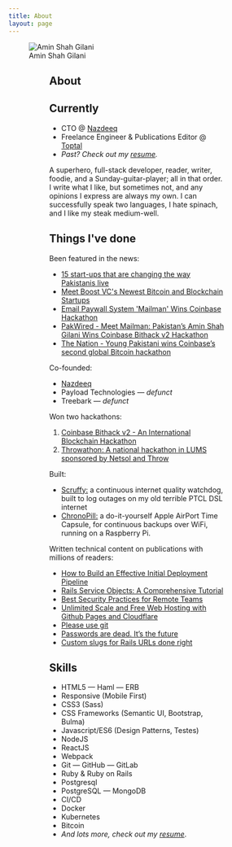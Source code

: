 ```yaml
---
title: About
layout: page
---
```

<figure>
<img src="{{ site.picture }}" alt="Amin Shah Gilani">
<figcaption>Amin Shah Gilani</figcaption>
<figure>

<h2>About</h2>

<h2>Currently</h2>
<ul class="skill-list">
	<li>CTO @ <a href="https://nazdeeq.com">Nazdeeq</a></li>
	<li>Freelance Engineer & Publications Editor @ <a href="https://www.toptal.com#contract-just-respected-software-architects">Toptal</a></li>
	<li><em>Past? Check out my <a href="https://www.toptal.com/resume/amin-shah-gilani#contract-just-respected-software-architects">resume</a>.</em></li>
</ul>

<p>
A superhero, full-stack developer, reader, writer, foodie, and a Sunday-guitar-player; all in that order. I write what I like, but sometimes not, and any opinions I express are always my own. I can successfully speak two languages, I hate spinach, and I like my steak medium-well.
</p>

<h2>Things I've done</h2>

<p>Been featured in the news:</p>
<ul>
<li><a href="https://web.archive.org/web/20180507032518/https://www.dawn.com/news/1222661">15 start-ups that are changing the way Pakistanis live</a></li>
<li><a href="https://www.coindesk.com/boost-vc-bitcoin-blockchain-tribe-7/">Meet Boost VC's Newest Bitcoin and Blockchain Startups</a></li>
<li><a href="https://www.coindesk.com/email-paywall-system-mailman-wins-coinbase-hackathon/">Email Paywall System 'Mailman' Wins Coinbase Hackathon</a></li>
<li><a href="https://pakwired.com/meet-mailman-pakistans-amin-shah-gilani-wins-coinbase-bithack-v2-hackathon/">PakWired - Meet Mailman: Pakistan’s Amin Shah Gilani Wins Coinbase Bithack v2 Hackathon</a></li>
<li><a href="https://nation.com.pk/06-Jul-2015/young-pakistani-wins-coinbase-s-second-global-bitcoin-hackathon">The Nation - Young Pakistani wins Coinbase’s second global Bitcoin hackathon</a></li>
</ul>

<p>Co-founded:</p>
<ul>
<li><a href="https://nazdeeq.com">Nazdeeq</a></li>
<li>Payload Technologies &mdash; <em>defunct</em></li>
<li>Treebark &mdash; <em>defunct</em></li>
</ul>


<p>Won two hackathons:<p>
<ol>
<li><a href="https://web.archive.org/web/20160330213222/https://blog.coinbase.com/2015/07/02/coinbase-announces-winners-of-bithack-v2/">Coinbase Bithack v2 - An International Blockchain Hackathon</a></li>
<li><a href="https://web.archive.org/save/http://plan9.pitb.gov.pk/payload-secured-a-position-at-throwathon/">Throwathon: A national hackathon in LUMS sponsored by Netsol and Throw</a></li>
</ol>

<p>
Built:
</p>
<ul>
<li><a href="https://github.com/amingilani/scruffy">Scruffy:</a> a continuous internet quality watchdog, built to log outages on my old terrible PTCL DSL internet</li>
<li><a href="https://github.com/amingilani/chronopill">ChronoPill:</a> a do-it-yourself Apple AirPort Time Capsule, for continuous backups over WiFi, running on a Raspberry Pi.</li>
</ul>

<p>Written technical content on publications with millions of readers:</p>
<ul>
<li><a href="https://www.toptal.com/devops/effective-ci-cd-deployment-pipeline">How to Build an Effective Initial Deployment Pipeline</a></li>
<li><a href="https://www.toptal.com/ruby-on-rails/rails-service-objects-tutorial">Rails Service Objects: A Comprehensive Tutorial</a></li>
<li><a href="https://www.toptal.com/remote/best-security-practices-for-remote-teams">Best Security Practices for Remote Teams</a></li>
<li><a href="https://www.toptal.com/github/unlimited-scale-web-hosting-github-pages-cloudflare">Unlimited Scale and Free Web Hosting with Github Pages and Cloudflare</a></li>
<li><a href="https://hackernoon.com/please-use-git-da3bea7d1234">Please use git</a></li>
<li><a href="https://hackernoon.com/passwords-are-dead-its-the-future-e3e95affd9a6">Passwords are dead. It’s the future</a></li>
<li><a href="https://hackernoon.com/using-custom-slugs-for-rails-urls-500eb3f58f3c">Custom slugs for Rails URLs done right</a></li>
</ul>

<h2>Skills</h2>

<ul class="skill-list">
	<li>HTML5 &mdash; Haml &mdash; ERB</li>
	<li>Responsive (Mobile First)</li>
	<li>CSS3 (Sass)</li>
	<li>CSS Frameworks (Semantic UI, Bootstrap, Bulma)</li>
	<li>Javascript/ES6 (Design Patterns, Testes)</li>
	<li>NodeJS</li>
	<li>ReactJS</li>
	<li>Webpack</li>
	<li>Git &mdash; GitHub &mdash; GitLab</li>
	<li>Ruby & Ruby on Rails</li>
	<li>Postgresql</li>
	<li>PostgreSQL &mdash; MongoDB</li>
	<li>CI/CD</li>
	<li>Docker</li>
	<li>Kubernetes</li>
	<li>Bitcoin</li>
	<li><em>And lots more, check out my <a href="https://www.toptal.com/resume/amin-shah-gilani#contract-just-respected-software-architects">resume</a></em>.
</li>
</ul>
